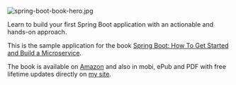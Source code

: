![spring-boot-book-hero.jpg](http://codeboje.de/spring-boot-book/spring-boot-book-hero.jpg "spring boot book cover hero")

Learn to build your first Spring Boot application with an actionable and hands-on approach.

This is the sample application for the book [Spring Boot: How To Get Started and Build a Microservice](http://codeboje.de/spring-boot-book/ "Spring Boot book").

The book is available on [Amazon](https://www.amazon.com/Spring-Boot-Started-Build-Microservice-ebook/dp/B01MTAEJLR "spring boot microservice book") and also in mobi, ePub and PDF with free lifetime updates directly on [my site](http://codeboje.de/spring-boot-book/ "the Spring Boot book home").
